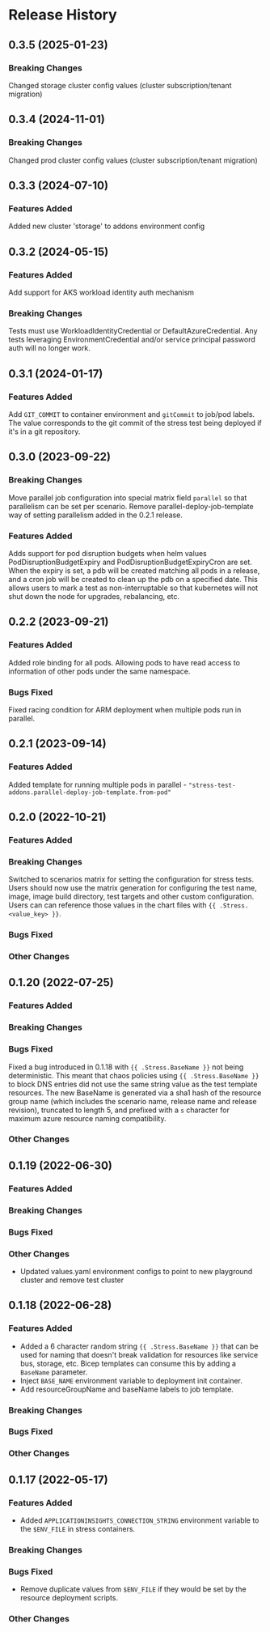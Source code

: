 # Release History

## 0.3.5 (2025-01-23)

### Breaking Changes

Changed storage cluster config values (cluster subscription/tenant migration)

## 0.3.4 (2024-11-01)

### Breaking Changes

Changed prod cluster config values (cluster subscription/tenant migration)

## 0.3.3 (2024-07-10)

### Features Added

Added new cluster 'storage' to addons environment config

## 0.3.2 (2024-05-15)

### Features Added

Add support for AKS workload identity auth mechanism

### Breaking Changes

Tests must use WorkloadIdentityCredential or DefaultAzureCredential. Any tests leveraging EnvironmentCredential and/or service principal password auth will no longer work.

## 0.3.1 (2024-01-17)

### Features Added

Add `GIT_COMMIT` to container environment and `gitCommit` to job/pod labels. The value corresponds to the git commit of the stress test being deployed if it's in a git repository.

## 0.3.0 (2023-09-22)

### Breaking Changes

Move parallel job configuration into special matrix field `parallel` so that
parallelism can be set per scenario. Remove parallel-deploy-job-template way
of setting parallelism added in the 0.2.1 release.

### Features Added

Adds support for pod disruption budgets when helm values PodDisruptionBudgetExpiry and PodDisruptionBudgetExpiryCron are set. When the expiry is set, a pdb will be created matching all pods in a release, and a cron job will be created to clean up the pdb on a specified date. This allows users to mark a test as non-interruptable so that kubernetes will not shut down the node for upgrades, rebalancing, etc.

## 0.2.2 (2023-09-21)

### Features Added

Added role binding for all pods. Allowing pods to have read access to information of other pods under the same namespace.

### Bugs Fixed

Fixed racing condition for ARM deployment when multiple pods run in parallel.

## 0.2.1 (2023-09-14)

### Features Added

Added template for running multiple pods in parallel - `"stress-test-addons.parallel-deploy-job-template.from-pod"`

## 0.2.0 (2022-10-21)

### Features Added

### Breaking Changes

Switched to scenarios matrix for setting the configuration for stress tests. Users should now use the matrix generation for configuring the test name, image, image build directory, test targets and other custom configuration. Users can can reference those values in the chart files with `{{ .Stress.<value_key> }}`.

### Bugs Fixed

### Other Changes

## 0.1.20 (2022-07-25)

### Features Added

### Breaking Changes

### Bugs Fixed

Fixed a bug introduced in 0.1.18 with `{{ .Stress.BaseName }}` not being deterministic. This meant that chaos policies using `{{ .Stress.BaseName }}` to block DNS entries did not use the same string value as the test template resources. The new BaseName is generated via a sha1 hash of the resource group name (which includes the scenario name, release name and release revision), truncated to length 5, and prefixed with a `s` character for maximum azure resource naming compatibility.

### Other Changes

## 0.1.19 (2022-06-30)

### Features Added

### Breaking Changes

### Bugs Fixed

### Other Changes

* Updated values.yaml environment configs to point to new playground cluster and remove test cluster

## 0.1.18 (2022-06-28)

### Features Added

* Added a 6 character random string `{{ .Stress.BaseName }}` that can be used for naming that doesn't break
  validation for resources like service bus, storage, etc. Bicep templates can consume this by adding a `BaseName`
  parameter.
* Inject `BASE_NAME` environment variable to deployment init container.
* Add resourceGroupName and baseName labels to job template.

### Breaking Changes

### Bugs Fixed

### Other Changes

## 0.1.17 (2022-05-17)

### Features Added

* Added `APPLICATIONINSIGHTS_CONNECTION_STRING` environment variable to the `$ENV_FILE` in stress containers.

### Breaking Changes

### Bugs Fixed

* Remove duplicate values from `$ENV_FILE` if they would be set by the resource deployment scripts.

### Other Changes
